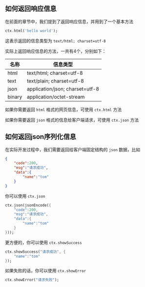 ## 如何返回响应信息

在前面的章节中，我们提到了返回响应信息，并用到了一个基本方法

```dart
ctx.html('hello world');
```

这表示返回的信息类型为 `text/html; charset=utf-8`

实际上返回响应信息的方法，一共有4个，分别如下：

| 名称   | 信息类型                         |
| -------|---------------------------------| 
| html   | text/html; charset=utf-8        | 
| text   | text/plain; charset=utf-8       |  
| json   | application/json; charset=utf-8 |  
| binary | application/octet-stream        |

如果你需要返回 `html` 格式的网页信息，可使用 `ctx.html` 方法

如果你需要返回 `json` 格式的信息给客户端请求，可使用 `ctx.json` 方法

## 如何返回json序列化信息

在实际开发过程中，我们需要返回给客户端固定结构的 `json` 数据，比如
```json
{
    "code":200,
    "msg":"请求成功",
    "data":{
        "name":"tom"
    }
}
```

你可以使用 `ctx.json`

```dart
ctx.json(jsonEncode({
    "code":200,
    "msg":"请求成功",
    "data":{
        "name":"tom"
    } 
}));
```

更方便的，你可以使用 `ctx.showSuccess`

```dart
ctx.showSuccess("请求成功", {
    "name":"tom"
});
```

如果失败的话，你可以使用 `ctx.showError`

```dart
ctx.showError("请求失败");
```
